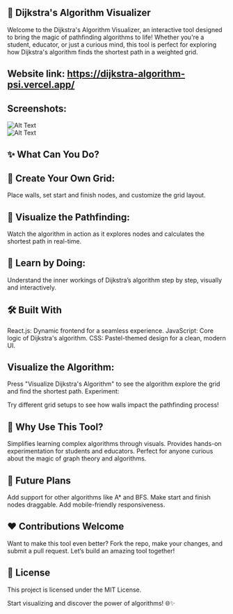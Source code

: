 ## 🚀 Dijkstra's Algorithm Visualizer
Welcome to the Dijkstra's Algorithm Visualizer, an interactive tool designed to bring the magic of pathfinding algorithms to life! Whether you're a student, educator, or just a curious mind, this tool is perfect for exploring how Dijkstra's algorithm finds the shortest path in a weighted grid.

## Website link: https://dijkstra-algorithm-psi.vercel.app/

## Screenshots:
![Alt Text](Dijkstra-Algorithm/dijikstras-main/public/ss1.png)</br>
![Alt Text](Dijkstra-Algorithm/dijikstras-main/public/ss2.png)</br>
## ✨ What Can You Do?
## 🎨 Create Your Own Grid:
Place walls, set start and finish nodes, and customize the grid layout.

## 📍 Visualize the Pathfinding:
Watch the algorithm in action as it explores nodes and calculates the shortest path in real-time.

## 🧠 Learn by Doing:
Understand the inner workings of Dijkstra’s algorithm step by step, visually and interactively.

## 🛠 Built With
React.js: Dynamic frontend for a seamless experience.
JavaScript: Core logic of Dijkstra's algorithm.
CSS: Pastel-themed design for a clean, modern UI.

## Visualize the Algorithm:

Press "Visualize Dijkstra's Algorithm" to see the algorithm explore the grid and find the shortest path.
Experiment:

Try different grid setups to see how walls impact the pathfinding process!
## 🌟 Why Use This Tool?
Simplifies learning complex algorithms through visuals.
Provides hands-on experimentation for students and educators.
Perfect for anyone curious about the magic of graph theory and algorithms.
## 🔮 Future Plans
Add support for other algorithms like A* and BFS.
Make start and finish nodes draggable.
Add mobile-friendly responsiveness.
## ❤️ Contributions Welcome
Want to make this tool even better? Fork the repo, make your changes, and submit a pull request. Let’s build an amazing tool together!

## 📜 License
This project is licensed under the MIT License.

Start visualizing and discover the power of algorithms! 🌐✨